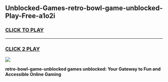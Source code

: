 
## Unblocked-Games-retro-bowl-game-unblocked-Play-Free-a1o2i
<h3>
<a href="https://premium76.site?title=retro-bowl-game-unblocked&ref=18A1">CLICK TO PLAY</a></h3>
<hr>

<h3>
<a href="https://premium76.site?title=retro-bowl-game-unblocked&ref=18A1">CLICK 2 PLAY</a>
  
</h3>

<a href="https://premium76.site?title=retro-bowl-game-unblocked&ref=18A1"><img src="https://clearcache.store/games.png"></a>


**retro-bowl-game-unblocked games unblocked: Your Gateway to Fun and Accessible Online Gaming**
